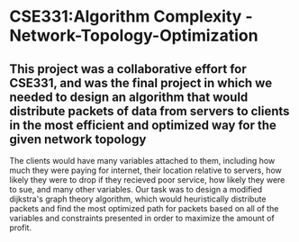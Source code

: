 # CSE331:Algorithm Complexity - Network-Topology-Optimization

## This project was a collaborative effort for CSE331, and was the final project in which we needed to design an algorithm that would distribute packets of data from servers to clients in the most efficient and optimized way for the given network topology

The clients would have many variables attached to them, including how much they were paying for internet, their location relative to servers, how likely they were to drop if they recieved poor service, how likely they were to sue, and many other variables. Our task was to design a modified dijkstra's graph theory algorithm, which would heuristically distribute packets and find the most optimized path for packets based on all of the variables and constraints presented in order to maximize the amount of profit. 
